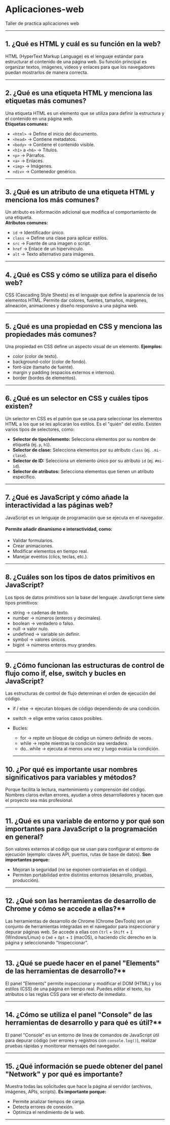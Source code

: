 # Aplicaciones-web
Taller de practica aplicaciones web

---

## 1. ¿Qué es HTML y cuál es su función en la web?
HTML (HyperText Markup Language) es el lenguaje estándar para estructurar el contenido de una página web. Su función principal es organizar textos, imágenes, videos y enlaces para que los navegadores puedan mostrarlos de manera correcta.

---

## 2. ¿Qué es una etiqueta HTML y menciona las etiquetas más comunes?
Una etiqueta HTML es un elemento que se utiliza para definir la estructura y el contenido en una página web.  
**Etiquetas comunes:**
- `<html>` → Define el inicio del documento.
- `<head>` → Contiene metadatos.
- `<body>` → Contiene el contenido visible.
- `<h1>` a `<h6>` → Títulos.
- `<p>` → Párrafos.
- `<a>` → Enlaces.
- `<img>` → Imágenes.
- `<div>` → Contenedor genérico.

---

## 3. ¿Qué es un atributo de una etiqueta HTML y menciona los más comunes?
Un atributo es información adicional que modifica el comportamiento de una etiqueta.  
**Atributos comunes:**
- `id` → Identificador único.
- `class` → Define una clase para aplicar estilos.
- `src` → Fuente de una imagen o script.
- `href` → Enlace de un hipervínculo.
- `alt` → Texto alternativo para imágenes.

---

## 4. ¿Qué es CSS y cómo se utiliza para el diseño web?
CSS (Cascading Style Sheets) es el lenguaje que define la apariencia de los elementos HTML. Permite dar colores, fuentes, tamaños, márgenes, alineación, animaciones y diseño responsivo a una página web.


---

## 5. ¿Qué es una propiedad en CSS y menciona las propiedades más comunes?
Una propiedad en CSS define un aspecto visual de un elemento.
**Ejemplos:**
- color (color de texto).
- background-color (color de fondo).
- font-size (tamaño de fuente).
- margin y padding (espacios externos e internos).
- border (bordes de elementos).

---

## 6. ¿Qué es un selector en CSS y cuáles tipos existen?
Un selector en CSS es el patrón que se usa para seleccionar los elementos HTML a los que se les aplicarán los estilos. Es el "quién" del estilo. Existen varios tipos de selectores, como:
* **Selector de tipo/elemento:** Selecciona elementos por su nombre de etiqueta (ej. `p`, `h1`).
* **Selector de clase:** Selecciona elementos por su atributo `class` (ej. `.mi-clase`).
* **Selector de ID:** Selecciona un elemento único por su atributo `id` (ej. `#mi-id`).
* **Selector de atributos:** Selecciona elementos que tienen un atributo específico.

---

## 7. ¿Qué es JavaScript y cómo añade la interactividad a las páginas web?
JavaScript es un lenguaje de programación que se ejecuta en el navegador.

#### Permite añadir dinamismo e interactividad, como:
- Validar formularios.
- Crear animaciones.
- Modificar elementos en tiempo real.
- Manejar eventos (clics, teclas, etc.).

---

## 8. ¿Cuáles son los tipos de datos primitivos en JavaScript?
Los tipos de datos primitivos son la base del lenguaje. JavaScript tiene siete tipos primitivos:
- string → cadenas de texto.
- number → números (enteros y decimales).
- boolean → verdadero o falso.
- null → valor nulo.
- undefined → variable sin definir.
- symbol → valores únicos.
- bigint → números enteros muy grandes.

--- 

## 9. ¿Cómo funcionan las estructuras de control de flujo como if, else, switch y bucles en JavaScript?
Las estructuras de control de flujo determinan el orden de ejecución del código.
- if / else → ejecutan bloques de código dependiendo de una condición.
- switch → elige entre varios casos posibles.
- Bucles:
   - for → repite un bloque de código un número definido de veces.
   - while → repite mientras la condición sea verdadera.
   - do…while → ejecuta al menos una vez y luego evalúa la condición.

   ---

## 10. ¿Por qué es importante usar nombres significativos para variables y métodos?
Porque facilita la lectura, mantenimiento y comprensión del código. Nombres claros evitan errores, ayudan a otros desarrolladores y hacen que el proyecto sea más profesional.

---

## 11. ¿Qué es una variable de entorno y por qué son importantes para JavaScript o la programación en general?

Son valores externos al código que se usan para configurar el entorno de ejecución (ejemplo: claves API, puertos, rutas de base de datos).
**Son importantes porque:**
- Mejoran la seguridad (no se exponen contraseñas en el código).
- Permiten portabilidad entre distintos entornos (desarrollo, pruebas, producción).

---

## 12. ¿Qué son las herramientas de desarrollo de Chrome y cómo se accede a ellas?**

Las herramientas de desarrollo de Chrome (Chrome DevTools) son un conjunto de herramientas integradas en el navegador para inspeccionar y depurar páginas web. Se accede a ellas con `Ctrl` + `Shift` + `I` (Windows/Linux) o `Cmd` + `Opt` + `I` (macOS), o haciendo clic derecho en la página y seleccionando "Inspeccionar".

---

## 13. ¿Qué se puede hacer en el panel "Elements" de las herramientas de desarrollo?**

El panel "Elements" permite inspeccionar y modificar el DOM (HTML) y los estilos (CSS) de una página en tiempo real. Puedes editar el texto, los atributos o las reglas CSS para ver el efecto de inmediato.

---

## 14. ¿Cómo se utiliza el panel "Console" de las herramientas de desarrollo y para qué es útil?**

El panel "Console" es un entorno de línea de comandos de JavaScript útil para depurar código (ver errores y registros con `console.log()`), realizar pruebas rápidas y monitorear mensajes del navegador.

---

## 15. ¿Qué información se puede obtener del panel "Network" y por qué es importante?

Muestra todas las solicitudes que hace la página al servidor (archivos, imágenes, APIs, scripts).
**Es importante porque:**
- Permite analizar tiempos de carga.
- Detecta errores de conexión.
- Optimiza el rendimiento de la web.

---
